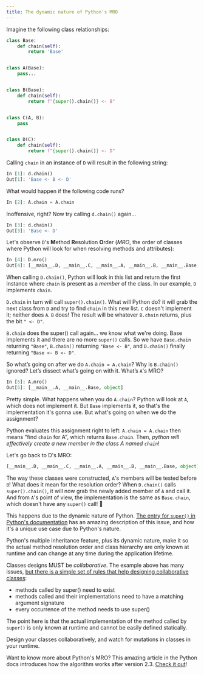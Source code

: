```yaml
---
title: The dynamic nature of Python's MRO
---
```


Imagine the following class relationships:

```python
class Base:
    def chain(self):
        return 'Base'


class A(Base):
    pass...


class B(Base):
    def chain(self):
        return f"{super().chain()} <- B"


class C(A, B):
    pass


class D(C):
    def chain(self):
        return f"{super().chain()} <- D"

```

Calling `chain` in an instance of `D` will result in the following string:

```python
In [1]: d.chain()
Out[1]: 'Base <- B <- D'
```

What would happen if the following code runs?

```python
In [2]: A.chain = A.chain
```

Inoffensive, right? Now try calling `d.chain()` again...

```python
In [3]: d.chain()
Out[3]: 'Base <- D'
```

Let's observe `D`'s **M**ethod **R**esolution **O**rder (_MRO_, the order of classes where Python will look for when resolving methods and attributes):

```python
In [4]: D.mro()
Out[4]: [__main__.D, __main__.C, __main__.A, __main__.B, __main__.Base, object]
```

When calling `D.chain()`, Python will look in this list and return the first instance where `chain` is present as a _member_ of the class. In our example, `D` implements `chain`.

`D.chain` in turn will call `super().chain()`. What will Python do? it will grab the next class from `D` and try to find `chain` in this new list. `C` doesn't implement it; neither does `A`. `B` does! The result will be whatever `B.chain` returns, plus the bit `" <- D"`.

`B.chain` does the super() call again... we know what we're doing. Base implements it and there are no more `super()` calls. So we have `Base.chain` returning `"Base"`, `B.chain()` returning `"Base <- B"`, and `D.chain()` finally returning `"Base <- B <- D"`.

So what’s going on after we do `A.chain = A.chain`? Why is `B.chain()` ignored? Let’s dissect what’s going on with it. What’s `A`'s MRO?

```python
In [5]: A.mro()
Out[5]: [__main__.A, __main__.Base, object]
```

Pretty simple. What happens when you do `A.chain`? Python will look at `A`, which does not implement it. But `Base` implements it, so that's the implementation it's gonna use. But what's going on when we do the assignment?

Python evaluates this assignment right to left: `A.chain = A.chain` then means "find `chain` for A", which returns `Base.chain`. Then, _python will effectively create a new member in the class A named `chain`_!

Let's go back to D's MRO:

```python
[__main__.D, __main__.C, __main__.A, __main__.B, __main__.Base, object]
```

The way these classes were constructed, `A`'s members will be tested before `B`! What does it mean for the resolution order? When `D.chain()` calls `super().chain()`, it will now grab the newly added member of `A` and call it. And from `A`'s point of view, the implementation is the same as `Base.chain`, which doesn't have any `super()` call! :exploding_head:

This happens due to the dynamic nature of Python. [The entry for `super()` in Python's documentation](https://docs.python.org/3/library/functions.html#super) has an amazing description of this issue, and how it's a unique use case due to Python's nature.

Python's multiple inheritance feature, plus its dynamic nature, make it so the actual method resolution order and class hierarchy are only known at runtime and can change at any time during the application lifetime.

Classes designs MUST be _collaborative_. The example above has many issues, [but there is a simple set of rules that help designing collaborative classes](https://rhettinger.wordpress.com/2011/05/26/super-considered-super/):

- methods called by super() need to exist
- methods called and their implementations need to have a matching argument signature
- every occurrence of the method needs to use super()

The point here is that the actual implementation of the method called by `super()` is only known at runtime and cannot be easily defined statically.

Design your classes collaboratively, and watch for mutations in classes in your runtime.

Want to know more about Python's MRO? This amazing article in the Python docs introduces how the algorithm works after version 2.3. [Check it out](https://www.python.org/download/releases/2.3/mro/)!
